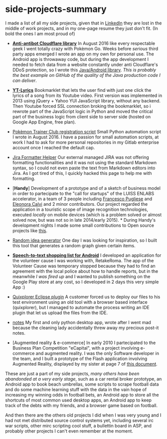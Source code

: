 # side-projects-summary
I made a list of all my side projects, given that in [LinkedIn](https://www.linkedin.com/in/alessiopiergiacomi) they are lost in the middle of work projects, and in my one-page resume they just don't fit. (In bold the ones I am most proud of)

* [**Anti-antibot Cloudflare library**](https://github.com/alessiop86/anti-antibot-cloudflare) In August 2016 like every respectable geek I went totally crazy with Pokèmon Go. Weeks before *serious* third party apps emerged I wrote an app on my own for personal use. The Android app is throwaway code, but during the app development I needed to fetch data from a website constantly under anti Cloudflare's DDoS protection, so I wrote this [Java/Android library](https://github.com/alessiop86/anti-antibot-cloudflare). *This is probably the best example on GitHub of the quality of the Java production code I can deliver*.

* [**YT-Lyrics**](http://yt-lyrics.appspot.com/en/ytlyrics.html) Bookmarklet that lets the user find with just one click the lyrics of a song from its Youtube video. First version was implemented in 2013 using jQuery + Yahoo YUI JavaScript library, without any backend. Then Youtube forced SSL connection broking the bookmarklet, so i rewrote part of the JavaScript logic in Python and moved the critical part of the business logic from client side to server side (hosted on Google App Engine, free plan).

* [Pokèmon Trainer Club registration script](https://github.com/alessiop86/ptc-registration) Small Python automation script I wrote in August 2016. I have a passion for small automation scripts, at work I had to ask for more personal repositories in my Gitlab enterprise account once I reached the default cap.

* [Jira Formatter Helper](https://github.com/alessiop86/jira-formatter-helper) Our external managed JIRA was not offering formatting functionalities and it was not using the standard Markdown syntax, so I could not even paste the text from Markdown editors into Jira. As I got tired of this, I quickly hacked this page to help me with formatting.

* [**Handy**] Development of a prototype and of a sketch of business model in order to partecipate to the "call for startups" of the LUISS ENLABS accelerator, in a team of 3 people including [Francesco Pugliese](https://uk.linkedin.com/in/francescopugliese77) and [Eleonora Calvi](https://it.linkedin.com/in/eleonora-calvi-007b3843) and 2 minor contributors. Our project regarded the application in a touristic scope of image recognition technologies, executed *locally* on mobile devices (which is a problem solved or almost solved now, but was not so in late 2014/early 2015). * During Handy's development nights I made some small contributions to Open source projects like [this](https://github.com/jetpacapp/DeepBeliefSDK). 

* [Random idea generator](https://github.com/alessiop86/display-random-concepts) One day I was looking for inspiration, so I built this tool that generates a random graph given certain items.

* [**Speech-to-text shopping list for Android**](https://play.google.com/store/apps/details?id=com.alessio.listadellaspesavocale) I developed an application for the volunteer cause I was working with, RetakeRoma. The app of the Volunteer Cause was temporary stopped because they had to find an agreement with the local police about how to handle reports, but in the meanwhile *I was fired up* and I wanted to publish something on the Google Play store at any cost, so I developed in 2 days this very simple App :)

* [Quixplorer Eclipse plugin](https://github.com/alessiop86/quixplorer-upload-eclipse-plugin) A customer forced us to deploy our files to his test environment using an old tool with a browser based interface (quixplorer), but I managed to automate the process writing an IDE plugin that let us upload the files from the IDE.

* [notes](https://github.com/alessiop86/notes) My first and only python desktop app, wrote after I went mad because the cleaning lady accidentally threw away my precious post-it notes.

* [Augmented reality & e-commerce] In early 2010 I partecipated to the Business Plan Competition "eCapital", with a project involving e-commerce and augmented reality. I was the only Software developer in the team, and I built a prototype of the Flash application involving Augmented Reality, displayed by my sister at page 7 of [this document](http://www.ecapital.it/cms/images/BookdelleIdee2011.pdf).

These are just a part of my side projects, *many others have been abandonded at a very early stage*, such as a car rental broker prototype, an Android app to book beach umbrellas, some scripts to scrape football data and do some machine learning stuff with the data in the vain hope of increasing my winning odds in football bets, an Android app to store all the shortcuts of most common used desktop apps, an Android app to keep track of the debts with my friends, and a browser game based on football.

And then there are the others old projects I did when I was very young and I had not met distributed source control systems yet, including several irc war scripts, other mirc scripting cool stuff, a bullettin board in ASP, and probably other projects I can't even remember at the moment.

